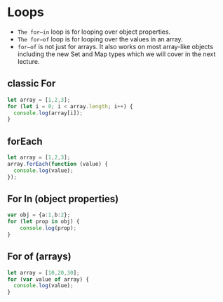 # Loops

- `The for–in` loop is for looping over object properties.
- `The for–of` loop is for looping over the values in an array.
- `for–of` is not just for arrays. It also works on most array-like objects including the new Set and Map types which we will cover in the next lecture.

## classic For

```Typescript
let array = [1,2,3];
for (let i = 0; i < array.length; i++) {
  console.log(array[i]);
}
```

## forEach

```Typescript
let array = [1,2,3];
array.forEach(function (value) {
  console.log(value);
});
```

## For In (object properties)

```Typescript
var obj = {a:1,b:2};
for (let prop in obj) {
    console.log(prop);
}
```

## For of (arrays)

```Typescript
let array = [10,20,30];
for (var value of array) {
  console.log(value);
}
```